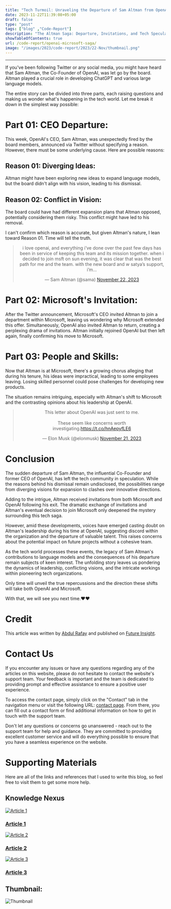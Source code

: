 ```yaml
---
title: "Tech Turmoil: Unraveling the Departure of Sam Altman from OpenAI and the Invitations to Microsoft"
date: 2023-11-22T11:39:08+05:00
draft: false
type: "post"
tags: ["blog" ,"Code-Report"]
description: "The Altman Saga: Departure, Invitations, and Tech Speculation"
showTableOfContents: true
url: /code-report/openai-microsoft-saga/
image: "/images/2023/code-report/2023/22-Nov/thumbnail.png"
---
```


<link rel="stylesheet" href="/css/reference-content/reference-content.css">

<!-- Youtube iframe Link -->
<style>
.video-container {
  position: relative;
  padding-bottom: 56.25%; 
  padding-top: 30px;
  height: 0;
  overflow: hidden;
}

.video-container iframe {
  position: absolute;
  top: 0;
  left: 0;
  width: 100%;
  height: 100%;
}
</style>


-----------

If you've been following Twitter or any social media, you might have heard that Sam Altman, the Co-Founder of OpenAI, was let go by the board. Altman played a crucial role in developing ChatGPT and various large language models.

The entire story can be divided into three parts, each raising questions and making us wonder what's happening in the tech world. Let me break it down in the simplest way possible:

# Part 01: CEO Departure:

This week, OpenAI's CEO, Sam Altman, was unexpectedly fired by the board members, announced via Twitter without specifying a reason. However, there must be some underlying cause. Here are possible reasons:

## Reason 01: Diverging Ideas:
Altman might have been exploring new ideas to expand language models, but the board didn't align with his vision, leading to his dismissal.

## Reason 02: Conflict in Vision:
The board could have had different expansion plans that Altman opposed, potentially considering them risky. This conflict might have led to his removal.

I can't confirm which reason is accurate, but given Altman's nature, I lean toward Reason 01. Time will tell the truth.

<blockquote class="twitter-tweet" data-lang="en" data-theme="dark" style="text-align: center;">
    <p lang="en" dir="ltr">i love openai, and everything i’ve done over the past few days has been in service of keeping this team and its mission together. when i decided to join msft on sun evening, it was clear that was the best path for me and the team. with the new board and w satya’s support, i’m…</p>
    &mdash; Sam Altman (@sama) <a href="https://twitter.com/sama/status/1727207458324848883?ref_src=twsrc%5Etfw">November 22, 2023</a>
</blockquote>
<script async src="https://platform.twitter.com/widgets.js" charset="utf-8"></script>



# Part 02: Microsoft's Invitation:

After the Twitter announcement, Microsoft's CEO invited Altman to join a department within Microsoft, leaving us wondering why Microsoft extended this offer. Simultaneously, OpenAI also invited Altman to return, creating a perplexing drama of invitations. Altman initially rejoined OpenAI but then left again, finally confirming his move to Microsoft.

# Part 03: People and Skills:

Now that Altman is at Microsoft, there's a growing chorus alleging that during his tenure, his ideas were impractical, leading to some employees leaving. Losing skilled personnel could pose challenges for developing new products.

The situation remains intriguing, especially with Altman's shift to Microsoft and the contrasting opinions about his leadership at OpenAI.
<div style="text-align: center;">
<blockquote class="twitter-tweet" data-lang="en" data-theme="dark"><p lang="en" dir="ltr">This letter about OpenAI was just sent to me. <br><br>These seem like concerns worth investigating.<a href="https://t.co/hnAepyfLE6">https://t.co/hnAepyfLE6</a></p>&mdash; Elon Musk (@elonmusk) <a href="https://twitter.com/elonmusk/status/1727096607752282485?ref_src=twsrc%5Etfw">November 21, 2023</a></blockquote> <script async src="https://platform.twitter.com/widgets.js" charset="utf-8"></script>
</div>

# Conclusion

The sudden departure of Sam Altman, the influential Co-Founder and former CEO of OpenAI, has left the tech community in speculation. While the reasons behind his dismissal remain undisclosed, the possibilities range from diverging visions for expansion to clashes over innovative directions.

Adding to the intrigue, Altman received invitations from both Microsoft and OpenAI following his exit. The dramatic exchange of invitations and Altman's eventual decision to join Microsoft only deepened the mystery surrounding this tech saga.

However, amid these developments, voices have emerged casting doubt on Altman's leadership during his time at OpenAI, suggesting discord within the organization and the departure of valuable talent. This raises concerns about the potential impact on future projects without a cohesive team.

As the tech world processes these events, the legacy of Sam Altman's contributions to language models and the consequences of his departure remain subjects of keen interest. The unfolding story leaves us pondering the dynamics of leadership, conflicting visions, and the intricate workings within pioneering tech organizations.

Only time will unveil the true repercussions and the direction these shifts will take both OpenAI and Microsoft.

With that, we will see you next time.❤️❤️

# Credit
This article was written by [Abdul Rafay](https://future-insight.blog/author) and published on [Future Insight](https://future-insight.blog/).

# Contact Us 
If you encounter any issues or have any questions regarding any of the articles on this website, please do not hesitate to contact the website's support team. Your feedback is important and the team is dedicated to providing prompt and effective assistance to ensure a positive user experience.

To access the contact page, simply click on the "Contact" tab in the navigation menu or visit the following URL: [contact page](https://future-insight.blog/contact). From there, you can fill out a contact form or find additional information on how to get in touch with the support team.

Don't let any questions or concerns go unanswered - reach out to the support team for help and guidance. They are committed to providing excellent customer service and will do everything possible to ensure that you have a seamless experience on the website.


# Supporting Materials
Here are all of the links and references that I used to write this blog, so feel free to visit them to get some more help.
## Knowledge Nexus
<div class="cards-container">
  <a class="card" href="https://www.youtube.com/watch?v=9vjrUiugYs4">
    <img src="/images/content-icons/19197011.jpg" alt="Article 1">
    <h3 class="title">Article 1</h3>
  </a>
  <a class="card" href="https://www.youtube.com/watch?v=L0t2xyJgTVc&t=525s">
    <img src="/images/content-icons/20944335.jpg" alt="Article 2">
    <h3 class="title">Article 2</h3>
  </a>
  <a class="card" href="https://www.youtube.com/watch?v=SL-OsS48JOY">
    <img src="/images/content-icons/2936024.jpg" alt="Article 3">
    <h3 class="title">Article 3</h3>
  </a>
</div>

## Thumbnail:
![Thumbnail](/images/2023/code-report/2023/22-Nov/thumbnail.png)
<!-- ## Video WalkThrough

<div class="video-container">
  <iframe width="800" height="450" src="https://www.youtube.com/embed/YT-LINK" frameborder="1" allowfullscreen></iframe>
</div> -->
